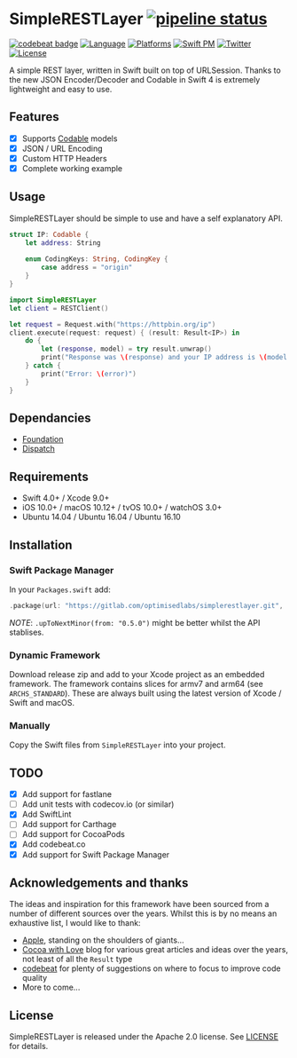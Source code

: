 # SimpleRESTLayer [![pipeline status](https://gitlab.com/optimisedlabs/simplerestlayer/badges/master/pipeline.svg)](https://gitlab.com/optimisedlabs/simplerestlayer/pipelines)

[![codebeat badge](https://codebeat.co/badges/118122e9-f912-47e5-89d2-13a5dcc92f34)](https://codebeat.co/projects/github-com-graemer957-simplerestlayer-master)
[![Language](https://img.shields.io/badge/language-Swift%204.0-orange.svg)](https://developer.apple.com/swift/)
[![Platforms](https://img.shields.io/badge/platform-ios%20%7C%20macos%20%7C%20tvos%20%7C%20watchos%20%7C%20linux-yellow.svg)](https://gitlab.com/optimisedlabs/simplerestlayer)
[![Swift PM](https://img.shields.io/badge/spm-compatible-brightgreen.svg)](https://swift.org/package-manager)
[![Twitter](https://img.shields.io/badge/contact-@graemer957-blue.svg)](https://twitter.com/graemer957)
[![License](https://img.shields.io/badge/license-Apache--2.0-lightgrey.svg)](https://github.com/graemer957/helloworld-swift-framework/blob/master/LICENSE)

A simple REST layer, written in Swift built on top of URLSession. Thanks to the new JSON Encoder/Decoder and Codable in Swift 4 is extremely lightweight and easy to use.

## Features
- [x] Supports [Codable](https://github.com/apple/swift-evolution/blob/master/proposals/0166-swift-archival-serialization.md) models
- [x] JSON / URL Encoding
- [x] Custom HTTP Headers
- [x] Complete working example

## Usage

SimpleRESTLayer should be simple to use and have a self explanatory API.

```swift
struct IP: Codable {
    let address: String
    
    enum CodingKeys: String, CodingKey {
        case address = "origin"
    }
}

import SimpleRESTLayer
let client = RESTClient()

let request = Request.with("https://httpbin.org/ip")
client.execute(request: request) { (result: Result<IP>) in
    do {
        let (response, model) = try result.unwrap()
        print("Response was \(response) and your IP address is \(model.address)")
    } catch {
        print("Error: \(error)")
    }
}
```

## Dependancies
- [Foundation](https://developer.apple.com/documentation/foundation/urlsession)
- [Dispatch](https://developer.apple.com/documentation/dispatch)

## Requirements
- Swift 4.0+ / Xcode 9.0+
- iOS 10.0+ / macOS 10.12+ / tvOS 10.0+ / watchOS 3.0+
- Ubuntu 14.04 / Ubuntu 16.04 / Ubuntu 16.10

## Installation

### Swift Package Manager

In your `Packages.swift` add:

```swift
.package(url: "https://gitlab.com/optimisedlabs/simplerestlayer.git", .from: "0.5.0")
```

*NOTE*: `.upToNextMinor(from: "0.5.0")` might be better whilst the API stablises.

### Dynamic Framework

Download release zip and add to your Xcode project as an embedded framework. The framework contains slices for armv7 and arm64 (see `ARCHS_STANDARD`). These are always built using the latest version of Xcode / Swift and macOS.

### Manually

Copy the Swift files from `SimpleRESTLayer` into your project.

## TODO
- [x] Add support for fastlane
- [ ] Add unit tests with codecov.io (or similar)
- [x] Add SwiftLint
- [ ] Add support for Carthage
- [ ] Add support for CocoaPods
- [x] Add codebeat.co
- [x] Add support for Swift Package Manager

## Acknowledgements and thanks

The ideas and inspiration for this framework have been sourced from a number of different sources over the years. Whilst this is by no means an exhaustive list, I would like to thank:
- [Apple](https://developer.apple.com), standing on the shoulders of giants...
- [Cocoa with Love](https://www.cocoawithlove.com/blog) blog for various great articles and ideas over the years, not least of all the `Result` type
- [codebeat](https://codebeat.co) for plenty of suggestions on where to focus to improve code quality
- More to come...

## License

SimpleRESTLayer is released under the Apache 2.0 license. See [LICENSE](https://github.com/graemer957/helloworld-swift-framework/blob/master/LICENSE) for details.